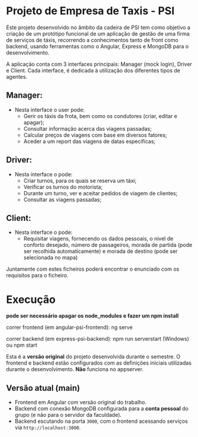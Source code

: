 # Projeto de Empresa de Taxis - PSI

Este projeto desenvolvido no âmbito da cadeira de PSI tem como objetivo a criação de um protótipo funcional de um aplicação de gestão de uma firma
de serviços de táxis, recorrendo a conhecimentos tanto de front como backend, usando ferramentas como o Angular, Express e MongoDB para o desenvolvimento.

A aplicação conta com 3 interfaces principais: Manager (mock login), Driver e Client. Cada interface, é dedicada à utilização dos diferentes tipos de agentes.

## Manager:
- Nesta interface o user pode:
  - Gerir os táxis da frota, bem como os condutores (criar, editar e apagar);
  - Consultar informação acerca das viagens passadas;
  - Calcular preços de viagens com base em diversos fatores;
  - Aceder a um report das viagens de datas específicas;

## Driver:
- Nesta interface o pode:
  - Criar turnos, para os quais se reserva um táxi;
  - Verificar os turnos do motorista;
  - Durante um turno, ver e aceitar pedidos de viagem de clientes;
  - Consultar as viagens passadas;

## Client:
- Nesta interface o pode:
  - Requisitar viagens, fornecendo os dados pessoais, o nivel de conforto desejado, número de passageiros, morada de partida (pode ser recolhida automaticamente) e morada de destino (pode ser selecionada no mapa)

Juntamente com estes ficheiros poderá encontrar o enunciado com os requisitos para o ficheiro.

# Execução

**pode ser necessário apagar os node_modules e fazer um npm install**

correr frontend (em angular-psi-frontend): ng serve

correr backend (em express-psi-backend): npm run serverstart (Windows) ou npm start

Esta é a **versão original** do projeto desenvolvida durante o semestre. O frontend e backend estão configurados com as definições iniciais utilizadas durante o desenvolvimento. **Não** funciona no appserver.

## Versão atual (main)

- Frontend em Angular com versão original do trabalho.
- Backend com conexão MongoDB configurada para a **conta pessoal** do grupo (e não para o servidor da faculdade).
- Backend escutando na porta `3000`, com o frontend acessando serviços via `http://localhost:3000`.

  

